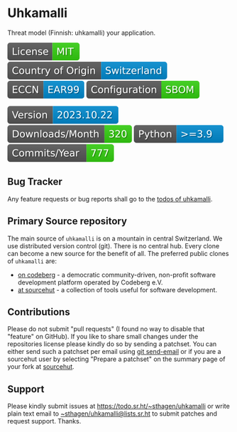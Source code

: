 # Uhkamalli

Threat model (Finnish: uhkamalli) your application.

[![license](badges/license-spdx-mit.svg)](https://git.sr.ht/~sthagen/uhkamalli/tree/default/item/LICENSE)
[![Country of Origin](badges/country-of-origin-name-switzerland-neutral.svg)](https://git.sr.ht/~sthagen/uhkamalli/tree/default/item/COUNTRY-OF-ORIGIN)
[![Export Classification Control Number (ECCN)](badges/export-control-classification-number_eccn-ear99-neutral.svg)](https://git.sr.ht/~sthagen/uhkamalli/tree/default/item/EXPORT-CONTROL-CLASSIFICATION-NUMBER)
[![Configuration](badges/configuration-sbom.svg)](third-party/index.html)

[![Version](badges/latest-release.svg)](https://pypi.python.org/pypi/uhkamalli/)
[![Downloads](badges/downloads-per-month.svg)](https://pepy.tech/project/uhkamalli)
[![Python](badges/python-versions.svg)](https://pypi.python.org/pypi/uhkamalli/)
[![Maintenance Status](badges/commits-per-year.svg)](https://git.sr.ht/~sthagen/uhkamalli/log)

## Bug Tracker

Any feature requests or bug reports shall go to the [todos of uhkamalli](https://todo.sr.ht/~sthagen/uhkamalli).

## Primary Source repository

The main source of `uhkamalli` is on a mountain in central Switzerland.
We use distributed version control (git).
There is no central hub.
Every clone can become a new source for the benefit of all.
The preferred public clones of `uhkamalli` are:

* [on codeberg](https://codeberg.org/sthagen/uhkamalli) - a democratic community-driven, non-profit software development platform operated by Codeberg e.V.
* [at sourcehut](https://git.sr.ht/~sthagen/uhkamalli) - a collection of tools useful for software development.

## Contributions

Please do not submit "pull requests" (I found no way to disable that "feature" on GitHub).
If you like to share small changes under the repositories license please kindly do so by sending a patchset.
You can either send such a patchset per email using [git send-email](https://git-send-email.io) or 
if you are a sourcehut user by selecting "Prepare a patchset" on the summary page of your fork at [sourcehut](https://git.sr.ht/).

## Support

Please kindly submit issues at <https://todo.sr.ht/~sthagen/uhkamalli> or write plain text email to <~sthagen/uhkamalli@lists.sr.ht> to submit patches and request support. Thanks.
